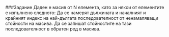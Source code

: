 ###Задание
Даден е масив от N елемента, като за някои от елементите е изпълнено следното:
Да се намерят дължината и началният и крайният индекс на най-дългата последователност от ненамаляващи стойности  на масива.
Да се запишат стойностите на тази последователност в обратен ред в масива.
